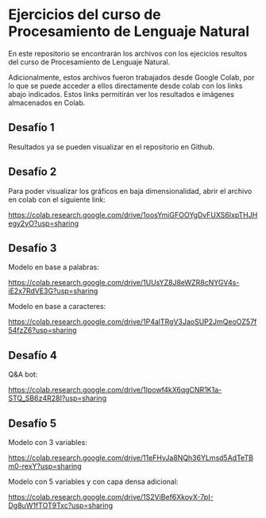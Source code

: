 # Ejercicios del curso de Procesamiento de Lenguaje Natural

En este repositorio se encontrarán los archivos con los ejecicios resultos del curso de Procesamiento de Lenguaje Natural.

Adicionalmente, estos archivos fueron trabajados desde Google Colab, por lo que se puede acceder a ellos directamente desde colab con los links abajo indicados. Estos links permitirán ver los resultados e imágenes almacenados en Colab.

## Desafío 1
Resultados ya se pueden visualizar en el repositorio en Github.

## Desafío 2
Para poder visualizar los gráficos en baja dimensionalidad, abrir el archivo en colab con el siguiente link:

https://colab.research.google.com/drive/1oosYmiGFOOYgDvFUXS6IxpTHJHegy2yO?usp=sharing

## Desafío 3

Modelo en base a palabras:

https://colab.research.google.com/drive/1UUsYZ8J8eWZR8cNYGV4s-iE2x7RdVE3G?usp=sharing

Modelo en base a caracteres:

https://colab.research.google.com/drive/1P4alTRgV3JaoSUP2JmQeoOZ57f54fzZ6?usp=sharing

## Desafío 4

Q&A bot:

https://colab.research.google.com/drive/1Ipowf4kX6qgCNR1K1a-STQ_SB6z4R28I?usp=sharing

## Desafío 5

Modelo con 3 variables:

https://colab.research.google.com/drive/11eFHvJa8NQh36YLmsd5AdTeTBm0-rexY?usp=sharing

Modelo con 5 variables y con capa densa adicional:

https://colab.research.google.com/drive/1S2ViBef6XkoyX-7pI-Dg8uW1fTOT9Txc?usp=sharing
